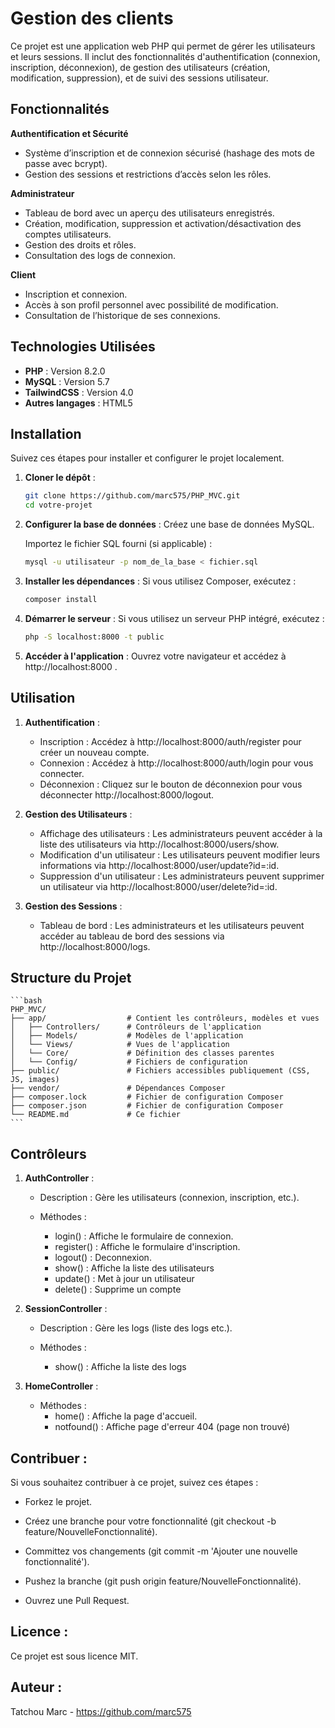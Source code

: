 # Gestion des clients

Ce projet est une application web PHP qui permet de gérer les utilisateurs et leurs sessions. Il inclut des fonctionnalités d'authentification (connexion, inscription, déconnexion), de gestion des utilisateurs (création, modification, suppression), et de suivi des sessions utilisateur.

## Fonctionnalités

**Authentification et Sécurité** 
- Système d’inscription et de connexion sécurisé (hashage des mots de passe avec bcrypt). 
- Gestion des sessions et restrictions d’accès selon les rôles. 

**Administrateur** 
- Tableau de bord avec un aperçu des utilisateurs enregistrés. 
- Création, modification, suppression et activation/désactivation des comptes utilisateurs. 
- Gestion des droits et rôles. 
- Consultation des logs de connexion. 

**Client** 
- Inscription et connexion. 
- Accès à son profil personnel avec possibilité de modification. 
- Consultation de l’historique de ses connexions. 

## Technologies Utilisées

- **PHP** : Version 8.2.0
- **MySQL** : Version 5.7
- **TailwindCSS** : Version 4.0
- **Autres langages** : HTML5

## Installation

Suivez ces étapes pour installer et configurer le projet localement.

1. **Cloner le dépôt** : 
   ```bash
   git clone https://github.com/marc575/PHP_MVC.git
   cd votre-projet
   ```

2. **Configurer la base de données** : 
    Créez une base de données MySQL.

    Importez le fichier SQL fourni (si applicable) :
    ```bash
    mysql -u utilisateur -p nom_de_la_base < fichier.sql
    ```

3. **Installer les dépendances** : 
    Si vous utilisez Composer, exécutez :
    ```bash
    composer install
    ```

4. **Démarrer le serveur** : 
    Si vous utilisez un serveur PHP intégré, exécutez :
    ```bash
    php -S localhost:8000 -t public
    ```

5. **Accéder à l'application** : 
    Ouvrez votre navigateur et accédez à http://localhost:8000 .

## Utilisation

1. **Authentification** : 
    - Inscription : Accédez à http://localhost:8000/auth/register pour créer un nouveau compte.
    - Connexion : Accédez à http://localhost:8000/auth/login pour vous connecter.
    - Déconnexion : Cliquez sur le bouton de déconnexion pour vous déconnecter http://localhost:8000/logout.

2. **Gestion des Utilisateurs** : 
    - Affichage des utilisateurs : Les administrateurs peuvent accéder à la liste des utilisateurs via http://localhost:8000/users/show.
    - Modification d'un utilisateur : Les utilisateurs peuvent modifier leurs informations via http://localhost:8000/user/update?id=:id.
    - Suppression d'un utilisateur : Les administrateurs peuvent supprimer un utilisateur via http://localhost:8000/user/delete?id=:id.

3. **Gestion des Sessions** : 
    - Tableau de bord : Les administrateurs et les utilisateurs peuvent accéder au tableau de bord des sessions via http://localhost:8000/logs.

## Structure du Projet
    ```bash
    PHP_MVC/
    ├── app/                  # Contient les contrôleurs, modèles et vues
    │   ├── Controllers/      # Contrôleurs de l'application
    │   ├── Models/           # Modèles de l'application
    │   └── Views/            # Vues de l'application
    │   └── Core/             # Définition des classes parentes
    │   └── Config/           # Fichiers de configuration
    ├── public/               # Fichiers accessibles publiquement (CSS, JS, images)
    ├── vendor/               # Dépendances Composer
    ├── composer.lock         # Fichier de configuration Composer
    ├── composer.json         # Fichier de configuration Composer
    └── README.md             # Ce fichier
    ```

## Contrôleurs

1. **AuthController** : 
    - Description : Gère les utilisateurs (connexion, inscription, etc.).

    - Méthodes :
        - login() : Affiche le formulaire de connexion.
        - register() : Affiche le formulaire d'inscription.
        - logout() : Deconnexion.
        - show() : Affiche la liste des utilisateurs
        - update() : Met à jour un utilisateur
        - delete() : Supprime un compte

2. **SessionController** : 
    - Description : Gère les logs (liste des logs etc.).

    - Méthodes :
        - show() : Affiche la liste des logs

3. **HomeController** :

    - Méthodes :
        - home() : Affiche la page d'accueil.
        - notfound() : Affiche page d'erreur 404 (page non trouvé)


## Contribuer : 
Si vous souhaitez contribuer à ce projet, suivez ces étapes :

- Forkez le projet.

- Créez une branche pour votre fonctionnalité (git checkout -b feature/NouvelleFonctionnalité).

- Committez vos changements (git commit -m 'Ajouter une nouvelle fonctionnalité').

- Pushez la branche (git push origin feature/NouvelleFonctionnalité).

- Ouvrez une Pull Request.

## Licence : 
Ce projet est sous licence MIT.

## Auteur : 
Tatchou Marc - https://github.com/marc575